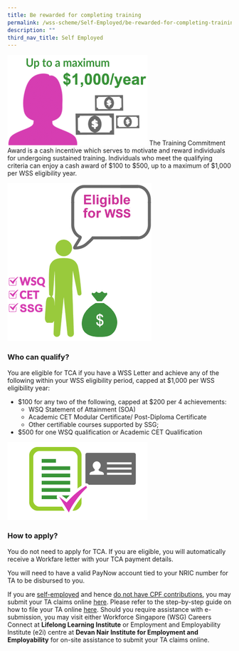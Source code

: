 ```yaml
---
title: Be rewarded for completing training
permalink: /wss-scheme/Self-Employed/be-rewarded-for-completing-training/
description: ""
third_nav_title: Self Employed
---
```

![WTS TCA up to $400 per year](/images/WSS4.png)
The Training Commitment Award is a cash incentive which serves to motivate and reward individuals for undergoing sustained training. Individuals who meet the qualifying criteria can enjoy a cash award of $100 to $500, up to a maximum of $1,000 per WSS eligibility year.

![Who can quality](/images/WSS10.png)
### Who can qualify?
You are eligible for TCA if you have a WSS Letter and achieve any of the following within your WSS eligibility period, capped at $1,000 per WSS eligibility year:

* $100 for any two of the following, capped at $200 per 4 achievements:
    * WSQ Statement of Attainment (SOA)
    * Academic CET Modular Certificate/ Post-Diploma Certificate
    * Other certifiable courses supported by SSG;
* $500 for one WSQ qualification or Academic CET Qualification


![How to apply](/images/WSS3.png)
### How to apply?
You do not need to apply for TCA. If you are eligible, you will automatically receive a Workfare letter with your TCA payment details.

You will need to have a valid PayNow account tied to your NRIC number for TA to be disbursed to you.  

If you are <u>self-employed</u> and hence <u>do not have CPF contributions</u>, you may submit your TA claims online [here](https://go.gov.sg/wss-sep-ta). Please refer to the step-by-step guide on how to file your TA online [here](https://www-wsg-gov-sg-admin.cwp.sg/content/programmes-and-initiatives/workfare-skills-support-scheme-individual/step-guide-for-online-submission-of-wss-sep-ta-claims.pdf). Should you require assistance with e-submission, you may visit either Workforce Singapore (WSG) Careers Connect at **Lifelong Learning Institute** or Employment and Employability Institute (e2i) centre at **Devan Nair Institute for Employment and Employability** for on-site assistance to submit your TA claims online.